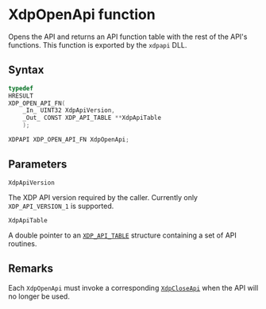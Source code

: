 # XdpOpenApi function

Opens the API and returns an API function table with the rest of the API's
functions. This function is exported by the `xdpapi` DLL.

## Syntax

```C
typedef
HRESULT
XDP_OPEN_API_FN(
    _In_ UINT32 XdpApiVersion,
    _Out_ CONST XDP_API_TABLE **XdpApiTable
    );

XDPAPI XDP_OPEN_API_FN XdpOpenApi;
```

## Parameters

`XdpApiVersion`

The XDP API version required by the caller. Currently only `XDP_API_VERSION_1` is supported.

`XdpApiTable`

A double pointer to an [`XDP_API_TABLE`](XDP_API_TABLE.md) structure containing a set of API routines.

## Remarks

Each `XdpOpenApi` must invoke a corresponding [`XdpCloseApi`](XdpCloseApi.md) when the API will no longer be used.
